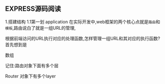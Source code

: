 ## EXPRESS源码阅读

1.搭建结构
   1.1第一划 application
   在实际开发中,web框架的两个核心点就是`路由`和`模板`,路由说白了就是一组URL的管理,
   
   根据前端访问的URL执行对应的处理函数,怎样管理一组URL和其对应的执行函数?首先想到是

   数组



记住:路由对象下面有多个层

Router 对象下有多个layer